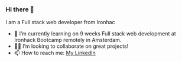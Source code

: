 ### Hi there 👋

I am a Full stack web developer from Ironhac


- 🚀 I’m currently learning on 9 weeks Full stack web development at Ironhack Bootcamp remotely in Amsterdam.
- 👩‍💻  I’m looking to collaborate on great projects!
- 📫 How to reach me: [My LinkedIn](https://www.linkedin.com/in/megumi-kawagoe-88j)

